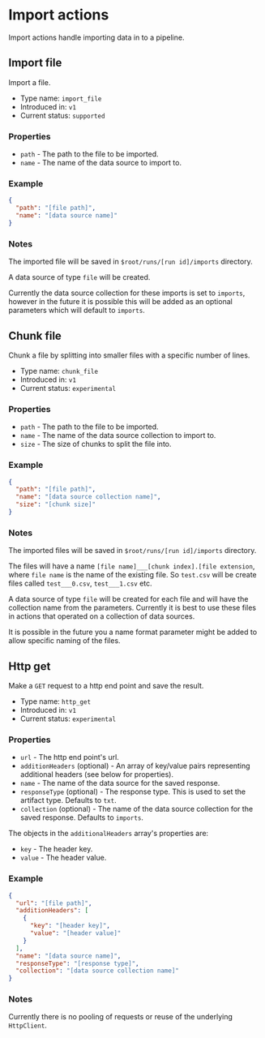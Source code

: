 ﻿<meta name="wikd:title" content="Import">
<meta name="wikd:name" content="actions-import">
<meta name="wikd:order" content="2">
<meta name="wikd:icon" content="fas fa-plug">

# Import actions

Import actions handle importing data in to a pipeline.

## Import file

Import a file.

* Type name: `import_file`
* Introduced in: `v1`
* Current status: `supported`

### Properties

* `path` - The path to the file to be imported.
* `name` - The name of the data source to import to.

### Example

```json
{
  "path": "[file path]",
  "name": "[data source name]"
}
```

### Notes

The imported file will be saved in `$root/runs/[run id]/imports` directory.

A data source of type `file` will be created.

Currently the data source collection for these imports is set to `imports`,
however in the future it is possible this will be added as an optional parameters which will default to `imports`.

## Chunk file

Chunk a file by splitting into smaller files with a specific number of lines.

* Type name: `chunk_file`
* Introduced in: `v1`
* Current status: `experimental`

### Properties

* `path` - The path to the file to be imported.
* `name` - The name of the data source collection to import to.
* `size` - The size of chunks to split the file into.

### Example

```json
{
  "path": "[file path]",
  "name": "[data source collection name]",
  "size": "[chunk size]"
}
```

### Notes

The imported files will be saved in `$root/runs/[run id]/imports` directory.

The files will have a name `[file name]___[chunk index].[file extension`,
where `file name` is the name of the existing file.
So `test.csv` will be create files called `test___0.csv`, `test___1.csv` etc.

A data source of type `file` will be created for each file and will have the collection name from the parameters.
Currently it is best to use these files in actions that operated on a collection of data sources.

It is possible in the future you a name format parameter might be added to allow specific naming of the files.

## Http get

Make a `GET` request to a http end point and save the result.

* Type name: `http_get`
* Introduced in: `v1`
* Current status: `experimental`

### Properties

* `url` - The http end point's url.
* `additionHeaders` (optional) - An array of key/value pairs representing additional headers (see below for properties).
* `name` - The name of the data source for the saved response.
* `responseType` (optional) - The response type. This is used to set the artifact type. Defaults to `txt`.
* `collection` (optional) - The name of the data source collection for the saved response. Defaults to `imports`.

The objects in the `additionalHeaders` array's properties are:

* `key` - The header key.
* `value` - The header value.

### Example

```json
{
  "url": "[file path]",
  "additionHeaders": [
    {
      "key": "[header key]",
      "value": "[header value]"
    }
  ],
  "name": "[data source name]",
  "responseType": "[response type]",
  "collection": "[data source collection name]"
}
```

### Notes

Currently there is no pooling of requests or reuse of the underlying `HttpClient`.